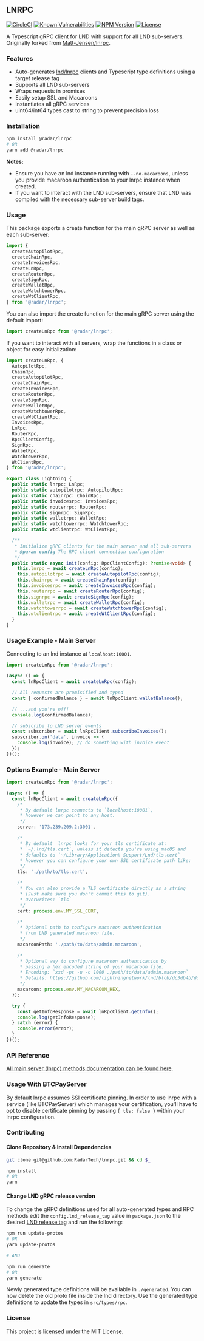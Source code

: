## LNRPC

[![CircleCI](https://img.shields.io/circleci/project/github/RadarTech/lnrpc/master.svg?style=flat)](https://circleci.com/gh/RadarTech/lnrpc)
[![Known Vulnerabilities](https://snyk.io/test/github/RadarTech/lnrpc/badge.svg?targetFile=package.json)](https://snyk.io/test/github/RadarTech/lnrpc?targetFile=package.json)
[![NPM Version](https://img.shields.io/npm/v/@radar/lnrpc.svg?style=flat)](https://www.npmjs.com/package/@radar/lnrpc)
[![License](https://img.shields.io/github/license/radartech/lnrpc.svg?style=flat)](https://img.shields.io/github/license/radartech/lnrpc.svg?style=flat)

A Typescript gRPC client for LND with support for all LND sub-servers. Originally forked from [Matt-Jensen/lnrpc](https://github.com/Matt-Jensen/lnrpc).

### Features
- Auto-generates [lnd/lnrpc](https://github.com/lightningnetwork/lnd/tree/master/lnrpc) clients and Typescript type definitions using a target release tag
- Supports all LND sub-servers
- Wraps requests in promises
- Easily setup SSL and Macaroons
- Instantiates all gRPC services
- uint64/int64 types cast to string to prevent precision loss

### Installation
```sh
npm install @radar/lnrpc
# OR
yarn add @radar/lnrpc
```

**Notes:**
  - Ensure you have an lnd instance running with `--no-macaroons`, unless you provide macaroon authentication to your lnrpc instance when created.
  - If you want to interact with the LND sub-servers, ensure that LND was compiled with the necessary sub-server build tags.

### Usage

This package exports a create function for the main gRPC server as well as each sub-server:

```typescript
import {
  createAutopilotRpc,
  createChainRpc,
  createInvoicesRpc,
  createLnRpc,
  createRouterRpc,
  createSignRpc,
  createWalletRpc,
  createWatchtowerRpc,
  createWtClientRpc,
} from '@radar/lnrpc';
```

You can also import the create function for the main gRPC server using the default import:

```typescript
import createLnRpc from '@radar/lnrpc';
```

If you want to interact with all servers, wrap the functions in a class or object for easy initialization:

```typescript
import createLnRpc, {
  AutopilotRpc,
  ChainRpc,
  createAutopilotRpc,
  createChainRpc,
  createInvoicesRpc,
  createRouterRpc,
  createSignRpc,
  createWalletRpc,
  createWatchtowerRpc,
  createWtClientRpc,
  InvoicesRpc,
  LnRpc,
  RouterRpc,
  RpcClientConfig,
  SignRpc,
  WalletRpc,
  WatchtowerRpc,
  WtClientRpc,
} from '@radar/lnrpc';

export class Lightning {
  public static lnrpc: LnRpc;
  public static autopilotrpc: AutopilotRpc;
  public static chainrpc: ChainRpc;
  public static invoicesrpc: InvoicesRpc;
  public static routerrpc: RouterRpc;
  public static signrpc: SignRpc;
  public static walletrpc: WalletRpc;
  public static watchtowerrpc: WatchtowerRpc;
  public static wtclientrpc: WtClientRpc;

  /**
   * Initialize gRPC clients for the main server and all sub-servers
   * @param config The RPC client connection configuration
   */
  public static async init(config: RpcClientConfig): Promise<void> {
    this.lnrpc = await createLnRpc(config);
    this.autopilotrpc = await createAutopilotRpc(config);
    this.chainrpc = await createChainRpc(config);
    this.invoicesrpc = await createInvoicesRpc(config);
    this.routerrpc = await createRouterRpc(config);
    this.signrpc = await createSignRpc(config);
    this.walletrpc = await createWalletRpc(config);
    this.watchtowerrpc = await createWatchtowerRpc(config);
    this.wtclientrpc = await createWtClientRpc(config);
  }
}
```

### Usage Example - Main Server

Connecting to an lnd instance at `localhost:10001`.

```typescript
import createLnRpc from '@radar/lnrpc';

(async () => {
  const lnRpcClient = await createLnRpc(config);

  // All requests are promisified and typed
  const { confirmedBalance } = await lnRpcClient.walletBalance();

  // ...and you're off!
  console.log(confirmedBalance);

  // subscribe to LND server events
  const subscriber = await lnRpcClient.subscribeInvoices();
  subscriber.on('data', invoice => {
    console.log(invoice); // do something with invoice event
  });
})();
```

### Options Example - Main Server

```typescript
import createLnRpc from '@radar/lnrpc';

(async () => {
  const lnRpcClient = await createLnRpc({
    /*
     * By default lnrpc connects to `localhost:10001`,
     * however we can point to any host.
     */
    server: '173.239.209.2:3001',

    /*
     * By default  lnrpc looks for your tls certificate at:
     * `~/.lnd/tls.cert`, unless it detects you're using macOS and
     * defaults to `~/Library/Application\ Support/Lnd/tls.cert`
     * however you can configure your own SSL certificate path like:
     */
    tls: './path/to/tls.cert',

    /*
     * You can also provide a TLS certificate directly as a string
     * (Just make sure you don't commit this to git).
     * Overwrites: `tls`
     */
    cert: process.env.MY_SSL_CERT,

    /*
     * Optional path to configure macaroon authentication
     * from LND generated macaroon file.
     */
    macaroonPath: './path/to/data/admin.macaroon',

    /*
     * Optional way to configure macaroon authentication by
     * passing a hex encoded string of your macaroon file.
     * Encoding: `xxd -ps -u -c 1000 ./path/to/data/admin.macaroon`
     * Details: https://github.com/lightningnetwork/lnd/blob/dc3db4b/docs/macaroons.md#using-macaroons-with-grpc-clients
     */
    macaroon: process.env.MY_MACAROON_HEX,
  });

  try {
    const getInfoResponse = await lnRpcClient.getInfo();
    console.log(getInfoResponse);
  } catch (error) {
    console.error(error);
  }
})();
```

### API Reference

[All main server (lnrpc) methods documentation can be found here](http://api.lightning.community).

### Usage With BTCPayServer

By default lnrpc assumes SSl certificate pinning.
In order to use lnrpc with a service (like BTCPayServer) which manages your certification,
you'll have to opt to disable certificate pinning by passing `{ tls: false }` within your lnrpc configuration.

### Contributing

#### Clone Repository & Install Dependencies
```sh
git clone git@github.com:RadarTech/lnrpc.git && cd $_

npm install
# OR
yarn
```

#### Change LND gRPC release version
To change the gRPC definitions used for all auto-generated types and RPC methods edit the `config.lnd_release_tag` value in `package.json` to the desired [LND release tag](https://github.com/lightningnetwork/lnd/releases) and run the following:

```sh
npm run update-protos
# OR
yarn update-protos

# AND

npm run generate
# OR
yarn generate
```
Newly generated type definitions will be available in `./generated`.
You can now delete the old proto file inside the lnd directory.
Use the generated type definitions to update the types in `src/types/rpc`.

### License

This project is licensed under the MIT License.
